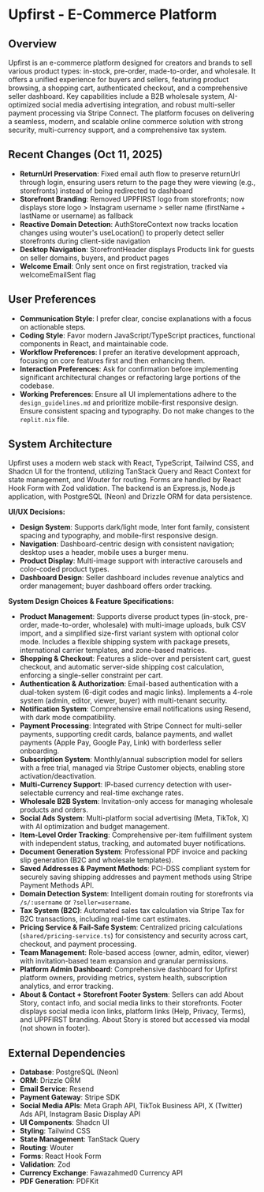# Upfirst - E-Commerce Platform

## Overview
Upfirst is an e-commerce platform designed for creators and brands to sell various product types: in-stock, pre-order, made-to-order, and wholesale. It offers a unified experience for buyers and sellers, featuring product browsing, a shopping cart, authenticated checkout, and a comprehensive seller dashboard. Key capabilities include a B2B wholesale system, AI-optimized social media advertising integration, and robust multi-seller payment processing via Stripe Connect. The platform focuses on delivering a seamless, modern, and scalable online commerce solution with strong security, multi-currency support, and a comprehensive tax system.

## Recent Changes (Oct 11, 2025)
- **ReturnUrl Preservation**: Fixed email auth flow to preserve returnUrl through login, ensuring users return to the page they were viewing (e.g., storefronts) instead of being redirected to dashboard
- **Storefront Branding**: Removed UPPFIRST logo from storefronts; now displays store logo > Instagram username > seller name (firstName + lastName or username) as fallback
- **Reactive Domain Detection**: AuthStoreContext now tracks location changes using wouter's useLocation() to properly detect seller storefronts during client-side navigation
- **Desktop Navigation**: StorefrontHeader displays Products link for guests on seller domains, buyers, and product pages
- **Welcome Email**: Only sent once on first registration, tracked via welcomeEmailSent flag

## User Preferences
- **Communication Style**: I prefer clear, concise explanations with a focus on actionable steps.
- **Coding Style**: Favor modern JavaScript/TypeScript practices, functional components in React, and maintainable code.
- **Workflow Preferences**: I prefer an iterative development approach, focusing on core features first and then enhancing them.
- **Interaction Preferences**: Ask for confirmation before implementing significant architectural changes or refactoring large portions of the codebase.
- **Working Preferences**: Ensure all UI implementations adhere to the `design_guidelines.md` and prioritize mobile-first responsive design. Ensure consistent spacing and typography. Do not make changes to the `replit.nix` file.

## System Architecture
Upfirst uses a modern web stack with React, TypeScript, Tailwind CSS, and Shadcn UI for the frontend, utilizing TanStack Query and React Context for state management, and Wouter for routing. Forms are handled by React Hook Form with Zod validation. The backend is an Express.js, Node.js application, with PostgreSQL (Neon) and Drizzle ORM for data persistence.

**UI/UX Decisions:**
- **Design System**: Supports dark/light mode, Inter font family, consistent spacing and typography, and mobile-first responsive design.
- **Navigation**: Dashboard-centric design with consistent navigation; desktop uses a header, mobile uses a burger menu.
- **Product Display**: Multi-image support with interactive carousels and color-coded product types.
- **Dashboard Design**: Seller dashboard includes revenue analytics and order management; buyer dashboard offers order tracking.

**System Design Choices & Feature Specifications:**
- **Product Management**: Supports diverse product types (in-stock, pre-order, made-to-order, wholesale) with multi-image uploads, bulk CSV import, and a simplified size-first variant system with optional color mode. Includes a flexible shipping system with package presets, international carrier templates, and zone-based matrices.
- **Shopping & Checkout**: Features a slide-over and persistent cart, guest checkout, and automatic server-side shipping cost calculation, enforcing a single-seller constraint per cart.
- **Authentication & Authorization**: Email-based authentication with a dual-token system (6-digit codes and magic links). Implements a 4-role system (admin, editor, viewer, buyer) with multi-tenant security.
- **Notification System**: Comprehensive email notifications using Resend, with dark mode compatibility.
- **Payment Processing**: Integrated with Stripe Connect for multi-seller payments, supporting credit cards, balance payments, and wallet payments (Apple Pay, Google Pay, Link) with borderless seller onboarding.
- **Subscription System**: Monthly/annual subscription model for sellers with a free trial, managed via Stripe Customer objects, enabling store activation/deactivation.
- **Multi-Currency Support**: IP-based currency detection with user-selectable currency and real-time exchange rates.
- **Wholesale B2B System**: Invitation-only access for managing wholesale products and orders.
- **Social Ads System**: Multi-platform social advertising (Meta, TikTok, X) with AI optimization and budget management.
- **Item-Level Order Tracking**: Comprehensive per-item fulfillment system with independent status, tracking, and automated buyer notifications.
- **Document Generation System**: Professional PDF invoice and packing slip generation (B2C and wholesale templates).
- **Saved Addresses & Payment Methods**: PCI-DSS compliant system for securely saving shipping addresses and payment methods using Stripe Payment Methods API.
- **Domain Detection System**: Intelligent domain routing for storefronts via `/s/:username` or `?seller=username`.
- **Tax System (B2C)**: Automated sales tax calculation via Stripe Tax for B2C transactions, including real-time cart estimates.
- **Pricing Service & Fail-Safe System**: Centralized pricing calculations (`shared/pricing-service.ts`) for consistency and security across cart, checkout, and payment processing.
- **Team Management**: Role-based access (owner, admin, editor, viewer) with invitation-based team expansion and granular permissions.
- **Platform Admin Dashboard**: Comprehensive dashboard for Upfirst platform owners, providing metrics, system health, subscription analytics, and error tracking.
- **About & Contact + Storefront Footer System**: Sellers can add About Story, contact info, and social media links to their storefronts. Footer displays social media icon links, platform links (Help, Privacy, Terms), and UPPFIRST branding. About Story is stored but accessed via modal (not shown in footer).

## External Dependencies
- **Database**: PostgreSQL (Neon)
- **ORM**: Drizzle ORM
- **Email Service**: Resend
- **Payment Gateway**: Stripe SDK
- **Social Media APIs**: Meta Graph API, TikTok Business API, X (Twitter) Ads API, Instagram Basic Display API
- **UI Components**: Shadcn UI
- **Styling**: Tailwind CSS
- **State Management**: TanStack Query
- **Routing**: Wouter
- **Forms**: React Hook Form
- **Validation**: Zod
- **Currency Exchange**: Fawazahmed0 Currency API
- **PDF Generation**: PDFKit